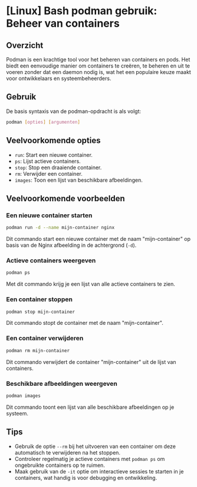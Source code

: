 # [Linux] Bash podman gebruik: Beheer van containers

## Overzicht
Podman is een krachtige tool voor het beheren van containers en pods. Het biedt een eenvoudige manier om containers te creëren, te beheren en uit te voeren zonder dat een daemon nodig is, wat het een populaire keuze maakt voor ontwikkelaars en systeembeheerders.

## Gebruik
De basis syntaxis van de podman-opdracht is als volgt:

```bash
podman [opties] [argumenten]
```

## Veelvoorkomende opties
- `run`: Start een nieuwe container.
- `ps`: Lijst actieve containers.
- `stop`: Stop een draaiende container.
- `rm`: Verwijder een container.
- `images`: Toon een lijst van beschikbare afbeeldingen.

## Veelvoorkomende voorbeelden

### Een nieuwe container starten
```bash
podman run -d --name mijn-container nginx
```
Dit commando start een nieuwe container met de naam "mijn-container" op basis van de Nginx afbeelding in de achtergrond (`-d`).

### Actieve containers weergeven
```bash
podman ps
```
Met dit commando krijg je een lijst van alle actieve containers te zien.

### Een container stoppen
```bash
podman stop mijn-container
```
Dit commando stopt de container met de naam "mijn-container".

### Een container verwijderen
```bash
podman rm mijn-container
```
Dit commando verwijdert de container "mijn-container" uit de lijst van containers.

### Beschikbare afbeeldingen weergeven
```bash
podman images
```
Dit commando toont een lijst van alle beschikbare afbeeldingen op je systeem.

## Tips
- Gebruik de optie `--rm` bij het uitvoeren van een container om deze automatisch te verwijderen na het stoppen.
- Controleer regelmatig je actieve containers met `podman ps` om ongebruikte containers op te ruimen.
- Maak gebruik van de `-it` optie om interactieve sessies te starten in je containers, wat handig is voor debugging en ontwikkeling.